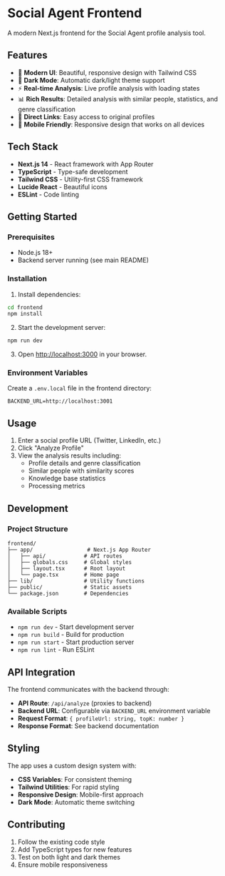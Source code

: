 # Social Agent Frontend

A modern Next.js frontend for the Social Agent profile analysis tool.

## Features

- 🎨 **Modern UI**: Beautiful, responsive design with Tailwind CSS
- 🌙 **Dark Mode**: Automatic dark/light theme support
- ⚡ **Real-time Analysis**: Live profile analysis with loading states
- 📊 **Rich Results**: Detailed analysis with similar people, statistics, and genre classification
- 🔗 **Direct Links**: Easy access to original profiles
- 📱 **Mobile Friendly**: Responsive design that works on all devices

## Tech Stack

- **Next.js 14** - React framework with App Router
- **TypeScript** - Type-safe development
- **Tailwind CSS** - Utility-first CSS framework
- **Lucide React** - Beautiful icons
- **ESLint** - Code linting

## Getting Started

### Prerequisites

- Node.js 18+ 
- Backend server running (see main README)

### Installation

1. Install dependencies:
```bash
cd frontend
npm install
```

2. Start the development server:
```bash
npm run dev
```

3. Open [http://localhost:3000](http://localhost:3000) in your browser.

### Environment Variables

Create a `.env.local` file in the frontend directory:

```env
BACKEND_URL=http://localhost:3001
```

## Usage

1. Enter a social profile URL (Twitter, LinkedIn, etc.)
2. Click "Analyze Profile" 
3. View the analysis results including:
   - Profile details and genre classification
   - Similar people with similarity scores
   - Knowledge base statistics
   - Processing metrics

## Development

### Project Structure

```
frontend/
├── app/                 # Next.js App Router
│   ├── api/            # API routes
│   ├── globals.css     # Global styles
│   ├── layout.tsx      # Root layout
│   └── page.tsx        # Home page
├── lib/                # Utility functions
├── public/             # Static assets
└── package.json        # Dependencies
```

### Available Scripts

- `npm run dev` - Start development server
- `npm run build` - Build for production
- `npm run start` - Start production server
- `npm run lint` - Run ESLint

## API Integration

The frontend communicates with the backend through:

- **API Route**: `/api/analyze` (proxies to backend)
- **Backend URL**: Configurable via `BACKEND_URL` environment variable
- **Request Format**: `{ profileUrl: string, topK: number }`
- **Response Format**: See backend documentation

## Styling

The app uses a custom design system with:

- **CSS Variables**: For consistent theming
- **Tailwind Utilities**: For rapid styling
- **Responsive Design**: Mobile-first approach
- **Dark Mode**: Automatic theme switching

## Contributing

1. Follow the existing code style
2. Add TypeScript types for new features
3. Test on both light and dark themes
4. Ensure mobile responsiveness
